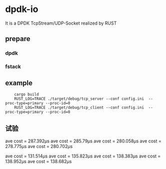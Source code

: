 # dpdk-io
It is a DPDK TcpStream/UDP-Socket realized by RUST

## prepare

### dpdk

### fstack



## example

```
    cargo build
    RUST_LOG=TRACE ./target/debug/tcp_server --conf config.ini  --proc-type=primary --proc-id=0
    RUST_LOG=TRACE ./target/debug/tcp_client --conf config.ini  --proc-type=primary --proc-id=0

```

## 试验

ave cost = 287.392µs
ave cost = 285.79µs
ave cost = 280.058µs
ave cost = 278.775µs
ave cost = 280.702µs


ave cost = 131.514µs
ave cost = 135.823µs
ave cost = 138.383µs
ave cost = 138.952µs
ave cost = 138.682µs

